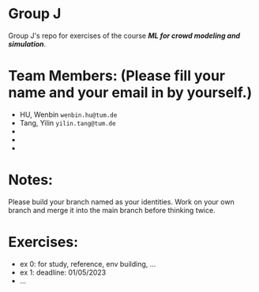 # Group J
Group J's repo for exercises of the course ***ML for crowd modeling and simulation***.

# Team Members: (Please fill your name and your email in by yourself.)
 - HU, Wenbin ```wenbin.hu@tum.de``` 
 - Tang, Yilin ```yilin.tang@tum.de```
 -
 -
 -
 
# Notes:
Please build your branch named as your identities. Work on your own branch and merge it into the main branch before thinking twice. 

# Exercises:
 - ex 0: for study, reference, env building, ...
 - ex 1: deadline: 01/05/2023
 - ...
